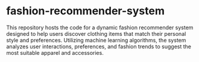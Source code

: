 # fashion-recommender-system
 This repository hosts the code for a dynamic fashion recommender system designed to help users discover clothing items that match their personal style and preferences. Utilizing machine learning algorithms, the system analyzes user interactions, preferences, and fashion trends to suggest the most suitable apparel and accessories.
